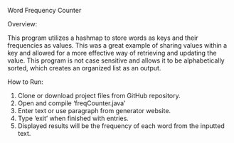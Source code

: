 Word Frequency Counter

Overview:

This program utilizes a hashmap to store words as keys and their frequencies as values. This was a great example of sharing values within a key and allowed for a more effective way of retrieving and updating the value. This program is not case sensitive and allows it to be alphabetically sorted, which creates an organized list as an output. 

How to Run: 


1.	Clone or download project files from GitHub repository.
2.	Open and compile ‘freqCounter.java’
3.	Enter text or use paragraph from generator website. 
4.	Type ‘exit’ when finished with entries.
5.	Displayed results will be the frequency of each word from the inputted text.
